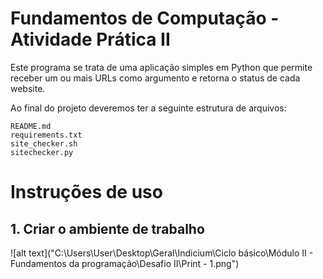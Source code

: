 # Fundamentos de Computação - Atividade Prática II

Este programa se trata de uma aplicação simples em Python que permite receber um ou mais URLs como argumento e retorna o status de cada website.

Ao final do projeto deveremos ter a seguinte estrutura de arquivos:

```
README.md
requirements.txt
site_checker.sh
sitechecker.py
```
# Instruções de uso

## 1. Criar o ambiente de trabalho
![alt text]("C:\Users\User\Desktop\Geral\Indicium\Ciclo básico\Módulo II - Fundamentos da programação\Desafio II\Print - 1.png")

```
